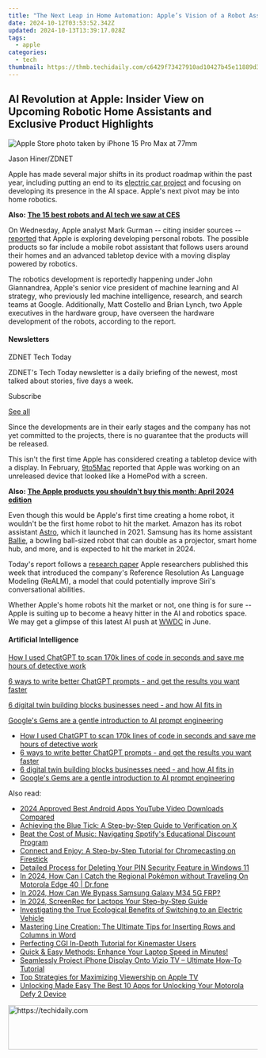 ```yaml
---
title: "The Next Leap in Home Automation: Apple’s Vision of a Robot Assistant Revealed | Insights"
date: 2024-10-12T03:53:52.342Z
updated: 2024-10-13T13:39:17.028Z
tags:
  - apple
categories:
  - tech
thumbnail: https://thmb.techidaily.com/c6429f73427910ad10427b45e11889d34e56d443e99131985520486a4b9f43ec.jpg
---
```


## AI Revolution at Apple: Insider View on Upcoming Robotic Home Assistants and Exclusive Product Highlights

![Apple Store photo taken by iPhone 15 Pro Max at 77mm](https://www.zdnet.com/a/img/resize/6f016ec6ab876059639ddca5f78d6a2c8cd56745/2023/10/06/5d202241-042c-436b-afcc-191cbe1af1c9/img-1174.jpg?auto=webp&width=1280)

Jason Hiner/ZDNET

Apple has made several major shifts in its product roadmap within the past year, including putting an end to its [electric car project](https://www.zdnet.com/article/apple-just-killed-its-electric-car-project-shifting-focus-to-generative-ai/) and focusing on developing its presence in the AI space. Apple's next pivot may be into home robotics. 

**Also: [The 15 best robots and AI tech we saw at CES](https://www.zdnet.com/article/the-14-best-robots-and-ai-tech-weve-seen-at-ces-2024-so-far/)** 

On Wednesday, Apple analyst Mark Gurman -- citing insider sources -- [reported](https://www.bloomberg.com/news/articles/2024-04-03/apple-explores-home-robots-after-abandoning-car-efforts?utm%5Fmedium=email&utm%5Fsource=newsletter&utm%5Fterm=240403&utm%5Fcampaign=author%5F19842959&sref=9hGJlFio) that Apple is exploring developing personal robots. The possible products so far include a mobile robot assistant that follows users around their homes and an advanced tabletop device with a moving display powered by robotics.

The robotics development is reportedly happening under John Giannandrea, Apple's senior vice president of machine learning and AI strategy, who previously led machine intelligence, research, and search teams at Google. Additionally, Matt Costello and Brian Lynch, two Apple executives in the hardware group, have overseen the hardware development of the robots, according to the report. 

#### Newsletters

ZDNET Tech Today

ZDNET's Tech Today newsletter is a daily briefing of the newest, most talked about stories, five days a week.

 Subscribe

[See all](https://www.zdnet.com/newsletters/)

Since the developments are in their early stages and the company has not yet committed to the projects, there is no guarantee that the products will be released.

This isn't the first time Apple has considered creating a tabletop device with a display. In February, [9to5Mac](https://9to5mac.com/2024/02/13/references-homepod-screen-tvos-17-4/) reported that Apple was working on an unreleased device that looked like a HomePod with a screen.

**Also: [The Apple products you shouldn't buy this month: April 2024 edition](https://www.zdnet.com/article/the-apple-products-you-shouldnt-buy-this-month/)**

Even though this would be Apple's first time creating a home robot, it wouldn't be the first home robot to hit the market. Amazon has its robot assistant [Astro](https://www.zdnet.com/article/amazon-launches-astro-for-business-a-robot-to-protect-smbs/), which it launched in 2021\. Samsung has its home assistant [Ballie](https://www.zdnet.com/article/i-saw-samsungs-ballie-robot-assistant-at-ces-and-it-actually-seems-helpful/), a bowling ball-sized robot that can double as a projector, smart home hub, and more, and is expected to hit the market in 2024\. 

Today's report follows a [research paper](https://www.zdnet.com/article/apple-claims-its-on-device-ai-system-realm-substantially-outperforms-gpt-4/) Apple researchers published this week that introduced the company's Reference Resolution As Language Modeling (ReALM), a model that could potentially improve Siri's conversational abilities. 

Whether Apple's home robots hit the market or not, one thing is for sure -- Apple is suiting up to become a heavy hitter in the AI and robotics space. We may get a glimpse of this latest AI push at [WWDC](https://www.zdnet.com/article/apple-confirms-wwdc-2024-for-june-10-will-ai-steal-the-show/) in June.

#### Artificial Intelligence

[How I used ChatGPT to scan 170k lines of code in seconds and save me hours of detective work](https://www.zdnet.com/article/how-chatgpt-scanned-170k-lines-of-code-in-seconds-and-saved-me-hours-of-work/ "How I used ChatGPT to scan 170k lines of code in seconds and save me hours of detective work")

[6 ways to write better ChatGPT prompts - and get the results you want faster](https://www.zdnet.com/article/6-ways-to-write-better-chatgpt-prompts-and-get-the-results-you-want-faster/ "6 ways to write better ChatGPT prompts - and get the results you want faster")

[6 digital twin building blocks businesses need - and how AI fits in](https://www.zdnet.com/article/6-digital-twin-building-blocks-businesses-need-and-how-ai-fits-in/ "6 digital twin building blocks businesses need - and how AI fits in")

[Google's Gems are a gentle introduction to AI prompt engineering](https://www.zdnet.com/article/googles-gems-are-a-gentle-introduction-to-ai-prompt-engineering/ "Google's Gems are a gentle introduction to AI prompt engineering")

* [How I used ChatGPT to scan 170k lines of code in seconds and save me hours of detective work](https://www.zdnet.com/article/how-chatgpt-scanned-170k-lines-of-code-in-seconds-and-saved-me-hours-of-work/ "How I used ChatGPT to scan 170k lines of code in seconds and save me hours of detective work")
* [6 ways to write better ChatGPT prompts - and get the results you want faster](https://www.zdnet.com/article/6-ways-to-write-better-chatgpt-prompts-and-get-the-results-you-want-faster/ "6 ways to write better ChatGPT prompts - and get the results you want faster")
* [6 digital twin building blocks businesses need - and how AI fits in](https://www.zdnet.com/article/6-digital-twin-building-blocks-businesses-need-and-how-ai-fits-in/ "6 digital twin building blocks businesses need - and how AI fits in")
* [Google's Gems are a gentle introduction to AI prompt engineering](https://www.zdnet.com/article/googles-gems-are-a-gentle-introduction-to-ai-prompt-engineering/ "Google's Gems are a gentle introduction to AI prompt engineering")

<ins class="adsbygoogle"
     style="display:block"
     data-ad-format="autorelaxed"
     data-ad-client="ca-pub-7571918770474297"
     data-ad-slot="1223367746"></ins>

<ins class="adsbygoogle"
     style="display:block"
     data-ad-client="ca-pub-7571918770474297"
     data-ad-slot="8358498916"
     data-ad-format="auto"
     data-full-width-responsive="true"></ins>

<span class="atpl-alsoreadstyle">Also read:</span>
<div><ul>
<li><a href="https://youtube-videos.techidaily.com/2024-approved-best-android-apps-youtube-video-downloads-compared/"><u>2024 Approved Best Android Apps YouTube Video Downloads Compared</u></a></li>
<li><a href="https://techno-recovery.techidaily.com/achieving-the-blue-tick-a-step-by-step-guide-to-verification-on-x/"><u>Achieving the Blue Tick: A Step-by-Step Guide to Verification on X</u></a></li>
<li><a href="https://techno-recovery.techidaily.com/beat-the-cost-of-music-navigating-spotifys-educational-discount-program/"><u>Beat the Cost of Music: Navigating Spotify's Educational Discount Program</u></a></li>
<li><a href="https://techno-recovery.techidaily.com/connect-and-enjoy-a-step-by-step-tutorial-for-chromecasting-on-firestick/"><u>Connect and Enjoy: A Step-by-Step Tutorial for Chromecasting on Firestick</u></a></li>
<li><a href="https://techno-recovery.techidaily.com/detailed-process-for-deleting-your-pin-security-feature-in-windows-11/"><u>Detailed Process for Deleting Your PIN Security Feature in Windows 11</u></a></li>
<li><a href="https://android-pokemon-go.techidaily.com/in-2024-how-can-i-catch-the-regional-pokemon-without-traveling-on-motorola-edge-40-drfone-by-drfone-virtual-android/"><u>In 2024, How Can I Catch the Regional Pokémon without Traveling On Motorola Edge 40 | Dr.fone</u></a></li>
<li><a href="https://android-frp.techidaily.com/in-2024-how-can-we-bypass-samsung-galaxy-m34-5g-frp-by-drfone-android/"><u>In 2024, How Can We Bypass Samsung Galaxy M34 5G FRP?</u></a></li>
<li><a href="https://on-screen-recording.techidaily.com/in-2024-screenrec-for-lactops-your-step-by-step-guide/"><u>In 2024, ScreenRec for Lactops Your Step-by-Step Guide</u></a></li>
<li><a href="https://technical-tips.techidaily.com/investigating-the-true-ecological-benefits-of-switching-to-an-electric-vehicle/"><u>Investigating the True Ecological Benefits of Switching to an Electric Vehicle</u></a></li>
<li><a href="https://techno-recovery.techidaily.com/mastering-line-creation-the-ultimate-tips-for-inserting-rows-and-columns-in-word/"><u>Mastering Line Creation: The Ultimate Tips for Inserting Rows and Columns in Word</u></a></li>
<li><a href="https://extra-lessons.techidaily.com/perfecting-cgi-in-depth-tutorial-for-kinemaster-users/"><u>Perfecting CGI In-Depth Tutorial for Kinemaster Users</u></a></li>
<li><a href="https://techno-recovery.techidaily.com/1722894865904-quick-and-easy-methods-enhance-your-laptop-speed-in-minutes/"><u>Quick & Easy Methods: Enhance Your Laptop Speed in Minutes!</u></a></li>
<li><a href="https://fox-place.techidaily.com/seamlessly-project-iphone-display-onto-vizio-tv-ultimate-how-to-tutorial/"><u>Seamlessly Project iPhone Display Onto Vizio TV – Ultimate How-To Tutorial</u></a></li>
<li><a href="https://techno-recovery.techidaily.com/top-strategies-for-maximizing-viewership-on-apple-tv/"><u>Top Strategies for Maximizing Viewership on Apple TV</u></a></li>
<li><a href="https://android-unlock.techidaily.com/unlocking-made-easy-the-best-10-apps-for-unlocking-your-motorola-defy-2-device-by-drfone-android/"><u>Unlocking Made Easy The Best 10 Apps for Unlocking Your Motorola Defy 2 Device</u></a></li>
</ul></div>

<!-- affiliate ads begin -->
<a href="https://aligracehair.sjv.io/c/5597632/1886048/19272" target="_top" id="1886048">
  <img src="//a.impactradius-go.com/display-ad/19272-1886048" border="0" alt="https://techidaily.com" width="728" height="90"/>
</a>
<img height="0" width="0" src="https://aligracehair.sjv.io/i/5597632/1886048/19272" style="position:absolute;visibility:hidden;" border="0" />
<!-- affiliate ads end -->

